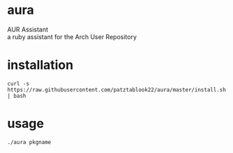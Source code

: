 # aura

AUR Assistant \
a ruby assistant for the Arch User Repository

# installation
`curl -s https://raw.githubusercontent.com/patztablook22/aura/master/install.sh | bash`

# usage
`./aura pkgname`
